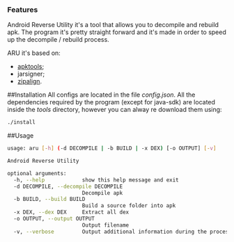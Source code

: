 ### Features
Android Reverse Utility it's a tool that allows you to decompile and rebuild apk.
The program it's pretty straight forward and it's made in order to speed up the decompile / rebuild process.

ARU it's based on:
- [apktools](https://ibotpeaches.github.io/Apktool/);
- jarsigner;
- [zipalign](https://developer.android.com/studio/releases/platform-tools).

##Installation
All configs are located in the file *config.json*.
All the dependencies required by the program (except for java-sdk) are located inside the *tools* directory, however you can alway re download them using:
```bash
./install
```

##Usage
```bash
usage: aru [-h] (-d DECOMPILE | -b BUILD | -x DEX) [-o OUTPUT] [-v]

Android Reverse Utility

optional arguments:
  -h, --help            show this help message and exit
  -d DECOMPILE, --decompile DECOMPILE
                        Decompile apk
  -b BUILD, --build BUILD
                        Build a source folder into apk
  -x DEX, --dex DEX     Extract all dex
  -o OUTPUT, --output OUTPUT
                        Output filename
  -v, --verbose         Output additional information during the process
```
